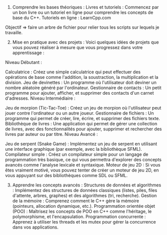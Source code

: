1. Comprendre les bases théoriques :
Livres et tutoriels : Commencez par un bon livre ou un tutoriel en ligne pour comprendre les concepts de base du C++.
Tutoriels en ligne :
LearnCpp.com

Objectif => faire un arbre de fichier pour relier tous les scripts sur lequels je travaille.

2. Mise en pratique avec des projets :
Voici quelques idées de projets que vous pouvez réaliser à mesure que vous progressez dans votre apprentissage :

Niveau Débutant :

Calculatrice : Créez une simple calculatrice qui peut effectuer des opérations de base comme l'addition, la soustraction, la multiplication et la division.
Jeu de devinettes : Un programme où l'utilisateur doit deviner un nombre aléatoire généré par l'ordinateur.
Gestionnaire de contacts : Un petit programme pour ajouter, afficher, et supprimer des contacts d'un carnet d'adresses.
Niveau Intermédiaire :

Jeu de morpion (Tic-Tac-Toe) : Créez un jeu de morpion où l'utilisateur peut jouer contre l'ordinateur ou un autre joueur.
Gestionnaire de fichiers : Un programme qui permet de créer, lire, écrire, et supprimer des fichiers texte.
Bibliothèque de livres : Une application qui permet de gérer une collection de livres, avec des fonctionnalités pour ajouter, supprimer et rechercher des livres par auteur ou par titre.
Niveau Avancé :

Jeu de serpent (Snake Game) : Implémentez un jeu de serpent en utilisant une interface graphique (par exemple, avec la bibliothèque SFML).
Compilateur simple : Créez un compilateur simple pour un langage de programmation très basique, ce qui vous permettra d'explorer des concepts avancés comme l'analyse lexicale et syntaxique.
Moteur de jeu 2D : Si vous êtes vraiment motivé, vous pouvez tenter de créer un moteur de jeu 2D, en vous appuyant sur des bibliothèques comme SDL ou SFML.

3. Apprendre les concepts avancés :
Structures de données et algorithmes : Implémentez des structures de données classiques (listes, piles, files d'attente, arbres, graphes) et des algorithmes (tri, recherche).
Gestion de la mémoire : Comprenez comment le C++ gère la mémoire (pointeurs, allocation dynamique, etc.).
Programmation orientée objet (POO) : Maîtrisez les concepts de POO en C++ comme l'héritage, le polymorphisme, et l'encapsulation.
Programmation concurrente : Apprenez à utiliser les threads et les mutex pour gérer la concurrence dans vos applications.
